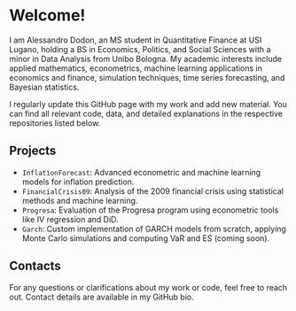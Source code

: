 # Welcome!

I am Alessandro Dodon, an MS student in Quantitative Finance at USI Lugano, holding a BS in Economics, Politics, and Social Sciences with a minor in Data Analysis from Unibo Bologna. My academic interests include applied mathematics, econometrics, machine learning applications in economics and finance, simulation techniques, time series forecasting, and Bayesian statistics.

I regularly update this GitHub page with my work and add new material. You can find all relevant code, data, and detailed explanations in the respective repositories listed below.

## Projects

- `InflationForecast`: Advanced econometric and machine learning models for inflation prediction.
- `FinancialCrisis09`: Analysis of the 2009 financial crisis using statistical methods and machine learning.
- `Progresa`: Evaluation of the Progresa program using econometric tools like IV regression and DiD.
- `Garch`: Custom implementation of GARCH models from scratch, applying Monte Carlo simulations and computing VaR and ES (coming soon).

## Contacts

For any questions or clarifications about my work or code, feel free to reach out. Contact details are available in my GitHub bio.
